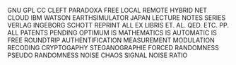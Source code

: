 GNU 
GPL
CC
CLEFT
PARADOXA
FREE
LOCAL
REMOTE
HYBRID
NET
CLOUD
IBM WATSON
EARTHSIMULATOR JAPAN
LECTURE NOTES SERIES
VERLAG INGEBORG SCHOTT
REPRINT ALL EX LIBRIS
ET. AL.
QED.
ETC. PP.
ALL PATENTS PENDING
OPTIMUM IS MATHEMATICS IS AUTOMATIC IS FREE
ROUNDTRIP AUTHENTIFICATION MEASUREMENT
MODULATION
RECODING
CRYPTOGAPHY
STEGANOGRAPHIE
FORCED RANDOMNESS
PSEUDO RANDOMNESS
NOISE
CHAOS
SIGNAL NOISE RATIO
